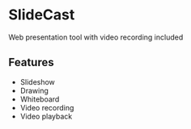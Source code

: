 # SlideCast

Web presentation tool with video recording included

## Features

- Slideshow
- Drawing
- Whiteboard
- Video recording
- Video playback
